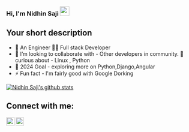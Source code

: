 ### Hi, I'm Nidhin Saji <img src="https://media.giphy.com/media/hvRJCLFzcasrR4ia7z/giphy.gif" width="25px">
<!-- [![Website](https://img.shields.io/badge/Text-Text-green?style=flat-square)](https://google.com) -->

## Your short description
- 🔭 An Engineer
👨‍💻 Full stack Developer
- 👯 I’m looking to collaborate with - Other developers in community. 💬 curious about - Linux , Python
- 🥅 2024 Goal - exploring more on Python,Django,Angular
- ⚡ Fun fact - I'm fairly good with Google Dorking 

<!-- ❔❔❔❔ means username in below README.md -->
<!-- Also feel free to update second URL to any URL -->
[![Nidhin Saji's github stats](https://github-readme-stats.vercel.app/api?username=NidhinGTH&count_private=true&include_all_commits=true&theme=radical)](https://google.com)

## Connect with me: 
[<img align="left" alt="codeSTACKr | Twitter" width="22px" src="https://cdn.jsdelivr.net/npm/simple-icons@v3/icons/twitter.svg" />][twitter]
[<img align="left" alt="codeSTACKr | LinkedIn" width="22px" src="https://cdn.jsdelivr.net/npm/simple-icons@v3/icons/linkedin.svg" />][linkedin]
<br />

<!-- Optional if you have blogs -->
<!-- ## Latest blog posts: -->
<!-- BLOG-POST-LIST:START -->
<!-- BLOG-POST-LIST:END -->

<!-- This section you create this variables that are used above -->
[twitter]: https://twitter.com/Nidhinsaji081/
[linkedin]: https://www.linkedin.com/in/nidhin-saji-05b9a8214/ 

